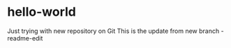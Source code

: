 # hello-world
Just trying with new repository on Git
This is the update from new branch - readme-edit
